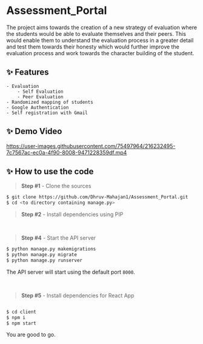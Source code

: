 # Assessment_Portal
The project aims towards the creation of a new strategy of evaluation where the students would be able to evaluate themselves and their peers. This would enable them to understand the evaluation process in a greater detail and test them towards their honesty which would further improve the evaluation process and work towards the character building of the student.

## ✨ Features

```
- Evaluation
    - Self Evaluation
    - Peer Evaluation
- Randomized mapping of students
- Google Authentication
- Self registration with Gmail
```

## ✨ Demo Video

https://user-images.githubusercontent.com/75497964/216232495-7c7567ac-ec0a-4f90-8008-9471228359df.mp4


## ✨ How to use the code

> **Step #1** -  Clone the sources

```bash
$ git clone https://github.com/Dhruv-Mahajan1/Assessment_Portal.git
$ cd <to directory containing manage.py>
```


> **Step #2** - Install dependencies using PIP

<br />

> **Step #4** - Start the API server

```bash
$ python manage.py makemigrations
$ python manage.py migrate
$ python manage.py runserver
```

The API server will start using the default port `8000`.

<br />

> **Step #5** -  Install dependencies for React App

```bash

$ cd client
$ npm i
$ npm start
```
You are good to go.
<Br>
